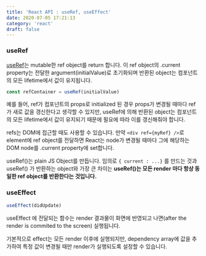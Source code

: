 ```yaml
---
title: 'React API : useRef, useEffect'
date: 2020-07-05 17:21:13
category: 'react'
draft: false
---
```


### useRef

[useRef](https://reactjs.org/docs/hooks-reference.html#useref)는 mutable한 ref object를 return 합니다. 이 ref object의 .current property는 전달한 argument(initialValue)로 초기화되며 반환된 object는 컴포넌트의 모든 lifetime에서 값이 유지됩니다.

```jsx
const refContainer = useRef(initialValue)
```

예를 들어, ref가 컴포넌트의 props로 initialized 된 경우 props가 변경될 때마다 ref가 새로 값을 갱신한다고 생각할 수 있지만, useRef에 의해 반환된 object는 컴포넌트의 모든 lifetime에서 값이 유지되기 때문에 필요에 따라 이를 갱신해줘야 합니다.

refs는 DOM에 접근할 때도 사용할 수 있습니다. 만약 `<div ref={myRef} />`로 element에 ref object를 전달하면 React는 node가 변경될 때마다 그에 해당하는 DOM node를 .current property에 set합니다.

useRef()는 plain JS Object를 만듭니다. 임의로 `{ current : ...}` 를 만드는 것과 useRef() 가 반환하는 object와 가장 큰 차이는 **useRef()는 모든 render 마다 항상 동일한 ref object를 반환한다는 것입니다.**

### useEffect

```jsx
useEffect(didUpdate)
```

useEffect 에 전달되는 함수는 render 결과물이 화면에 반영되고 나면(after the render is commited to the screen) 실행됩니다.

기본적으로 effect는 모든 render 이후에 실행되지만, dependency array에 값을 추가하여 특정 값이 변경될 때만 render가 실행되도록 설정할 수 있습니다.

